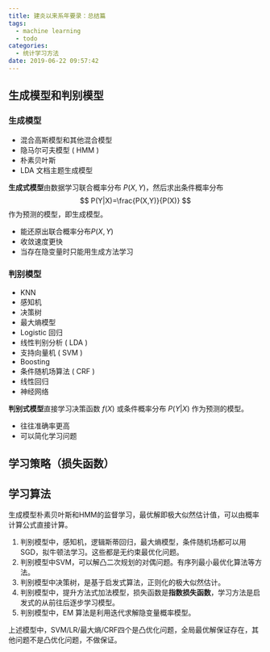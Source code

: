 ```yaml
---
title: 建炎以来系年要录：总结篇
tags:
  - machine learning
  - todo
categories:
  - 统计学习方法
date: 2019-06-22 09:57:42
---
```


## 生成模型和判别模型

### 生成模型

- 混合高斯模型和其他混合模型
- 隐马尔可夫模型 ( HMM  ) 
- 朴素贝叶斯
- LDA 文档主题生成模型

**生成式模型**由数据学习联合概率分布 $P(X, Y)$，然后求出条件概率分布
$$
P(Y|X)=\frac{P(X,Y)}{P(X)}
$$
作为预测的模型，即生成模型。

- 能还原出联合概率分布$P(X, Y)$
- 收敛速度更快
- 当存在隐变量时只能用生成方法学习

### 判别模型

- KNN
- 感知机
- 决策树
- 最大熵模型
- Logistic 回归
- 线性判别分析 ( LDA  ) 
- 支持向量机 ( SVM  ) 
- Boosting 
- 条件随机场算法 ( CRF  ) 
- 线性回归
- 神经网络

**判别式模型**直接学习决策函数 $f(X)$ 或条件概率分布 $P(Y|X)$ 作为预测的模型。

- 往往准确率更高
- 可以简化学习问题

## 学习策略（损失函数）

## 学习算法

生成模型朴素贝叶斯和HMM的监督学习，最优解即极大似然估计值，可以由概率计算公式直接计算。

1. 判别模型中，感知机，逻辑斯蒂回归，最大熵模型，条件随机场都可以用SGD，拟牛顿法学习。这些都是无约束最优化问题。
2. 判别模型中SVM，可以解凸二次规划的对偶问题。有序列最小最优化算法等方法。
3. 判别模型中决策树，是基于启发式算法，正则化的极大似然估计。
4. 判别模型中，提升方法式加法模型，损失函数是**指数损失函数**，学习方法是启发式的从前往后逐步学习模型。
5. 判别模型中，EM 算法是利用迭代求解隐变量概率模型。

上述模型中，SVM/LR/最大熵/CRF四个是凸优化问题，全局最优解保证存在，其他问题不是凸优化问题，不做保证。
